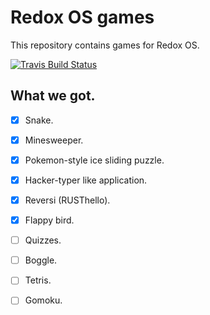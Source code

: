 # Redox OS games

This repository contains games for Redox OS.

[![Travis Build Status](https://travis-ci.org/redox-os/games-for-redox.svg?branch=master)](https://travis-ci.org/redox-os/games-for-redox)

## What we got.

- [x] Snake.
- [x] Minesweeper.
- [x] Pokemon-style ice sliding puzzle.
- [x] Hacker-typer like application.
- [x] Reversi (RUSThello).
- [x] Flappy bird.
- [ ] Quizzes.
- [ ] Boggle.
- [ ] Tetris.
- [ ] Gomoku.

